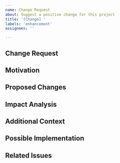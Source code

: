 ```yaml
---
name: Change Request
about: Suggest a positive change for this project
title: '[Change] '
labels: 'enhancement'
assignees: ''

---
```


## Change Request

<!-- A clear and concise description of the change or enhancement you are proposing. -->

## Motivation

<!-- Describe the motivation or business case for this change. -->

## Proposed Changes

<!-- Describe the specific changes or enhancements you are proposing. -->

## Impact Analysis

<!-- Discuss the potential impact of the proposed changes, including any risks and benefits. -->

## Additional Context

<!-- Provide any additional context or information that may be relevant to this change request. -->

## Possible Implementation

<!-- Optional: If you have suggestions on how to implement the proposed changes, please describe them. -->

## Related Issues

<!-- Reference any related issues or pull requests here. -->
